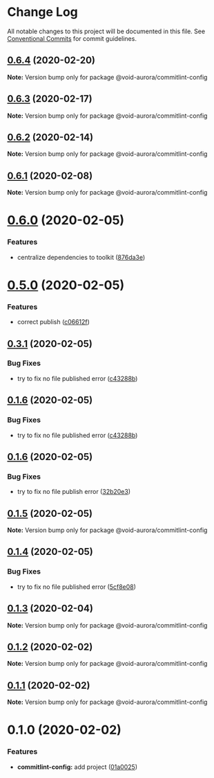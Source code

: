 # Change Log

All notable changes to this project will be documented in this file.
See [Conventional Commits](https://conventionalcommits.org) for commit guidelines.

## [0.6.4](https://github.com/void-aurora/toolkit/compare/@void-aurora/commitlint-config@0.6.3...@void-aurora/commitlint-config@0.6.4) (2020-02-20)

**Note:** Version bump only for package @void-aurora/commitlint-config

## [0.6.3](https://github.com/void-aurora/toolkit/compare/@void-aurora/commitlint-config@0.6.2...@void-aurora/commitlint-config@0.6.3) (2020-02-17)

**Note:** Version bump only for package @void-aurora/commitlint-config

## [0.6.2](https://github.com/void-aurora/toolkit/compare/@void-aurora/commitlint-config@0.6.1...@void-aurora/commitlint-config@0.6.2) (2020-02-14)

**Note:** Version bump only for package @void-aurora/commitlint-config

## [0.6.1](https://github.com/void-aurora/toolkit/compare/@void-aurora/commitlint-config@0.6.0...@void-aurora/commitlint-config@0.6.1) (2020-02-08)

**Note:** Version bump only for package @void-aurora/commitlint-config

# [0.6.0](https://github.com/void-aurora/toolkit/compare/@void-aurora/commitlint-config@0.5.0...@void-aurora/commitlint-config@0.6.0) (2020-02-05)

### Features

- centralize dependencies to toolkit ([876da3e](https://github.com/void-aurora/toolkit/commit/876da3edba748c65b16b64faf5041a29c90d4a69))

# [0.5.0](https://github.com/void-aurora/toolkit/compare/@void-aurora/commitlint-config@0.3.1...@void-aurora/commitlint-config@0.5.0) (2020-02-05)

### Features

- correct publish ([c06612f](https://github.com/void-aurora/toolkit/commit/c06612f414169f8855f95f1e5419967680073e26))

## [0.3.1](https://github.com/void-aurora/toolkit/compare/@void-aurora/commitlint-config@0.1.6...@void-aurora/commitlint-config@0.3.1) (2020-02-05)

### Bug Fixes

- try to fix no file published error ([c43288b](https://github.com/void-aurora/toolkit/commit/c43288baa254be34b75640e0f65653c538b95e97))

## [0.1.6](https://github.com/void-aurora/toolkit/compare/@void-aurora/commitlint-config@0.1.6...@void-aurora/commitlint-config@0.1.6) (2020-02-05)

### Bug Fixes

- try to fix no file published error ([c43288b](https://github.com/void-aurora/toolkit/commit/c43288baa254be34b75640e0f65653c538b95e97))

## [0.1.6](https://github.com/void-aurora/toolkit/compare/@void-aurora/commitlint-config@0.1.5...@void-aurora/commitlint-config@0.1.6) (2020-02-05)

### Bug Fixes

- try to fix no file publish error ([32b20e3](https://github.com/void-aurora/toolkit/commit/32b20e39d8c80d961931424c061f2d49527d9259))

## [0.1.5](https://github.com/void-aurora/toolkit/compare/@void-aurora/commitlint-config@0.1.4...@void-aurora/commitlint-config@0.1.5) (2020-02-05)

**Note:** Version bump only for package @void-aurora/commitlint-config

## [0.1.4](https://github.com/void-aurora/toolkit/compare/@void-aurora/commitlint-config@0.1.3...@void-aurora/commitlint-config@0.1.4) (2020-02-05)

### Bug Fixes

- try to fix no file published error ([5cf8e08](https://github.com/void-aurora/toolkit/commit/5cf8e08286ccb149578dcf9833400cae61a9c535))

## [0.1.3](https://github.com/void-aurora/toolkit/compare/@void-aurora/commitlint-config@0.1.2...@void-aurora/commitlint-config@0.1.3) (2020-02-04)

**Note:** Version bump only for package @void-aurora/commitlint-config

## [0.1.2](https://github.com/void-aurora/toolkit/compare/@void-aurora/commitlint-config@0.1.1...@void-aurora/commitlint-config@0.1.2) (2020-02-02)

**Note:** Version bump only for package @void-aurora/commitlint-config

## [0.1.1](https://github.com/void-aurora/toolkit/compare/@void-aurora/commitlint-config@0.1.0...@void-aurora/commitlint-config@0.1.1) (2020-02-02)

**Note:** Version bump only for package @void-aurora/commitlint-config

# 0.1.0 (2020-02-02)

### Features

- **commitlint-config:** add project ([01a0025](https://github.com/void-aurora/toolkit/commit/01a00258655e9036efaaae8d98281635bf2f40ef))
